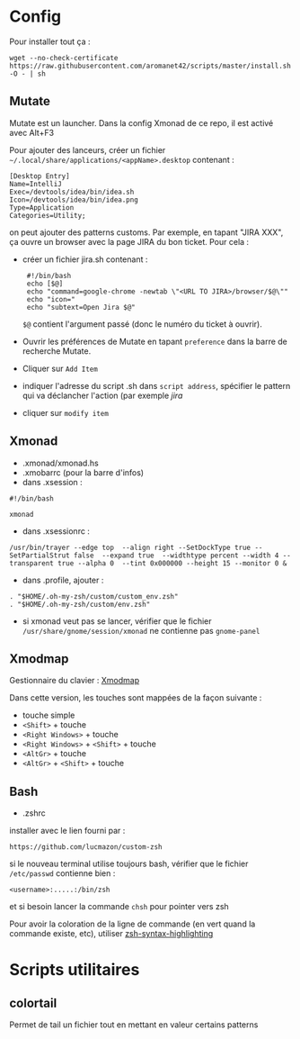 Config
======

Pour installer tout ça : 

    wget --no-check-certificate https://raw.githubusercontent.com/aromanet42/scripts/master/install.sh -O - | sh


Mutate
------

Mutate est un launcher. Dans la config Xmonad de ce repo, il est activé avec Alt+F3

Pour ajouter des lanceurs, créer un fichier `~∕.local/share/applications/<appName>.desktop` contenant :

    [Desktop Entry]
    Name=IntelliJ
    Exec=/devtools/idea/bin/idea.sh
    Icon=/devtools/idea/bin/idea.png
    Type=Application
    Categories=Utility;

on peut ajouter des patterns customs. Par exemple, en tapant "JIRA XXX", ça ouvre un browser avec la page JIRA du bon ticket.
Pour cela :

  - créer un fichier jira.sh contenant :

         #!/bin/bash
         echo [$@]
         echo "command=google-chrome -newtab \"<URL TO JIRA>/browser/$@\""
         echo "icon="
         echo "subtext=Open Jira $@"

    `$@` contient l'argument passé (donc le numéro du ticket à ouvrir).

  - Ouvrir les préférences de Mutate en tapant `preference` dans la barre de recherche Mutate.
  - Cliquer sur `Add Item`
  - indiquer l'adresse du script .sh dans `script address`, spécifier le pattern qui va déclancher l'action (par exemple *jira*
  - cliquer sur `modify item`



Xmonad
------

- .xmonad/xmonad.hs
- .xmobarrc (pour la barre d'infos)
- dans .xsession :

<!-- -->

    #!/bin/bash

    xmonad


- dans .xsessionrc :

<!-- -->

    /usr/bin/trayer --edge top  --align right --SetDockType true --SetPartialStrut false  --expand true  --widthtype percent --width 4 --transparent true --alpha 0  --tint 0x000000 --height 15 --monitor 0 &


- dans .profile, ajouter :

<!-- -->

    . "$HOME/.oh-my-zsh/custom/custom_env.zsh"
    . "$HOME/.oh-my-zsh/custom/env.zsh"


- si xmonad veut pas se lancer, vérifier que le fichier `/usr/share/gnome/session/xmonad` ne contienne pas `gnome-panel`



Xmodmap
-------
Gestionnaire du clavier : [Xmodmap](https://wiki.archlinux.org/index.php/xmodmap)

Dans cette version, les touches sont mappées de la façon suivante : 

- touche simple
- `<Shift>` + touche
- `<Right Windows>` + touche
- `<Right Windows>` + `<Shift>` + touche
- `<AltGr>` + touche
- `<AltGr>` + `<Shift>` + touche


Bash
----
- .zshrc

installer avec le lien fourni par :

    https://github.com/lucmazon/custom-zsh

si le nouveau terminal utilise toujours bash, vérifier que le fichier `/etc/passwd` contienne bien :

    <username>:.....:/bin/zsh


et si besoin lancer la commande `chsh` pour pointer vers zsh


Pour avoir la coloration de la ligne de commande (en vert quand la commande existe, etc), utiliser [zsh-syntax-highlighting](https://github.com/zsh-users/zsh-syntax-highlighting)


Scripts utilitaires
===================

colortail
---------
Permet de tail un fichier tout en mettant en valeur certains patterns

